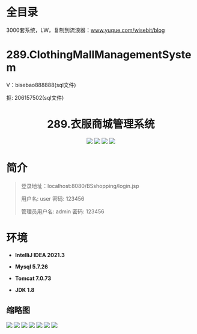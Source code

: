 # 全目录

3000套系统，LW，复制到流浪器：www.yuque.com/wisebit/blog

# 289.ClothingMallManagementSystem

<p>V：bisebao888888(sql文件)</p>
<p>抠: 206157502(sql文件)</p>

<p><h1 align="center">289.衣服商城管理系统</h1></p>



<p align="center">
	<img src="https://img.shields.io/badge/jdk-1.8-orange.svg"/>
    <img src="https://img.shields.io/badge/servlet-5.x-lightgrey.svg"/>
    <img src="https://img.shields.io/badge/jsp-3.x-blue.svg"/>
    <img src="https://img.shields.io/badge/jdbc-5.x-yellow.svg"/>
</p>

# 简介
>
> 
>
> 登录地址：localhost:8080/BSshopping/login.jsp
>
> 用户名: user   密码: 123456
>
> 管理员用户名: admin   密码: 123456
>


# 环境

- <b>IntelliJ IDEA 2021.3</b>

- <b>Mysql 5.7.26</b>

- <b>Tomcat 7.0.73</b>

- <b>JDK 1.8</b>





## 缩略图

![](https://bitwise.oss-cn-heyuan.aliyuncs.com/2024/9/10/80d018f0-f49e-4997-b1ee-60789e1281fb.png)
![](https://bitwise.oss-cn-heyuan.aliyuncs.com/2024/9/10/b88a6311-2962-4d1f-8d9c-29f8ab1ba683.png)
![](https://bitwise.oss-cn-heyuan.aliyuncs.com/2024/9/10/76fb6749-1e4c-486f-9b10-d70f7d4fff31.png)
![](https://bitwise.oss-cn-heyuan.aliyuncs.com/2024/9/10/af9c5952-f778-4a00-a124-f338638b76d7.png)
![](https://bitwise.oss-cn-heyuan.aliyuncs.com/2024/9/10/97490449-2685-452b-b9d9-afb3f421d3d0.png)
![](https://bitwise.oss-cn-heyuan.aliyuncs.com/2024/9/10/539256fa-348e-42c1-a45f-9dd4a18c700e.png)
![](https://bitwise.oss-cn-heyuan.aliyuncs.com/2024/9/10/53e7910f-bfdf-4b81-83be-d6e874eba230.png)






